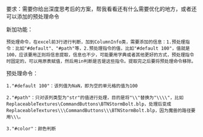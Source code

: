要求：需要你给出深度思考后的方案，帮我看看还有什么需要优化的地方，或者还可以添加的预处理命令

新加功能：

    预处理命令，在excel前3行进行判断，加到ColumnInfo类，需要添加的信息：1.预处理指令：比如"#default"、"#path"等，2.预处理指令的值，比如"#default 100"，值就是100，应该要用正则将信息提取，信息也不少，可能要用字典或者其他更好的方式，预处理指令时固定的，可以用原表赋值，然后用in判断是否是这些指令。提取完之后要将预处理命令移除。

预处理命令：

    1."#default 100"：该列值为NaN，即为空的单元格的值为100

    2."#path"：只对该列类型为"str"的值进行处理，目的是将"\\"替换为"\\\\"，比如ReplaceableTextures\CommandButtons\BTNStormBolt.blp，处理后变成ReplaceableTextures\\\CommandButtons\\\BTNStormBolt.blp，因为魔兽的路径要用\\\。

    3."#color"：颜色判断
